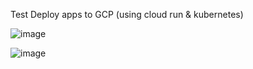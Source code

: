 Test Deploy apps to GCP (using cloud run & kubernetes)

![image](https://github.com/user-attachments/assets/170573a9-f6ee-4cd4-8ac7-3228dd8eab20)

![image](https://github.com/user-attachments/assets/e4a55923-50bf-43c2-bca7-dcebd0462f08)
